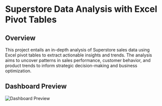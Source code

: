 # Superstore Data Analysis with Excel Pivot Tables

## Overview

This project entails an in-depth analysis of Superstore sales data using Excel pivot tables to extract actionable insights and trends. The analysis aims to uncover patterns in sales performance, customer behavior, and product trends to inform strategic decision-making and business optimization.

## Dashboard Preview

![Dashboard Preview](https://i.ibb.co/sPR2vmp/your-image.png)



